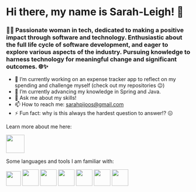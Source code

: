 # Hi there, my name is Sarah-Leigh! 👋
### 👩‍💻 Passionate woman in tech, dedicated to making a positive impact through software and technology. Enthusiastic about the full life cycle of software development, and eager to explore various aspects of the industry. Pursuing knowledge to harness technology for meaningful change and significant outcomes. 🌐✨

- 🔭 I’m currently working on an expense tracker app to reflect on my spending and challenge myself (check out my repositories 😉) 
- 🌱 I’m currently advancing my knowledge in Spring and Java.
- 💬 Ask me about my skills! 
- 📫 How to reach me: sarahpijoos@gmail.com
- ⚡ Fun fact: why is this always the hardest question to answer!? 😖

Learn more about me here:

<a href="https://www.linkedin.com/in/sarah-leigh-pijoos-682241206/"> <img src = "https://github.com/sarahpijoos/sarahpijoos/assets/108792527/af0da758-07e7-4557-bc86-1b90715cfbb7" style="height: 50px"></a>

Some languages and tools I am familiar with:

<a> <img src = 
"https://github.com/sarahpijoos/sarahpijoos/assets/108792527/5b4f0974-7944-40c5-84a0-31c6cd898820"
 style="height: 40px"></a>
<a> <img src = "https://github.com/sarahpijoos/sarahpijoos/assets/108792527/a1ab3283-f507-48cd-ade9-7c19e59b2d71"
 style="height: 45px"></a>
<a> <img src = "https://github.com/sarahpijoos/sarahpijoos/assets/108792527/b14d144e-dfb4-456d-adff-4e97ff411ee2"
 style="height: 45px"></a>
<a> <img src = "https://github.com/sarahpijoos/sarahpijoos/assets/108792527/d6ede117-f97b-4aab-b19f-ad02f760477d"
 style="height: 45px"></a>
<a> <img src = 
"https://github.com/sarahpijoos/sarahpijoos/assets/108792527/b10ddce1-0550-4360-bcaf-11ffb940e309"
 style="height: 45px"></a>
<a> <img src = 
"https://github.com/sarahpijoos/sarahpijoos/assets/108792527/bbc8358d-2e51-4a1d-8d3b-70bde6b59127"
 style="height: 45px"></a>
<a> <img src = 
"https://github.com/sarahpijoos/sarahpijoos/assets/108792527/63ff313a-8c14-4929-bdbd-c76dd45bee73"
 style="height: 45px"></a>

